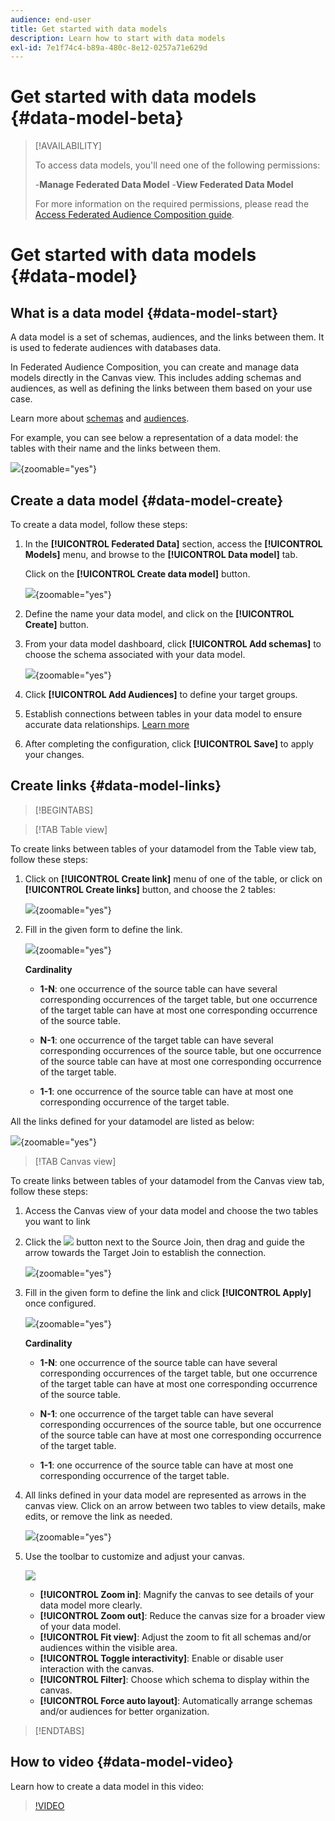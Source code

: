 ```yaml
---
audience: end-user
title: Get started with data models
description: Learn how to start with data models
exl-id: 7e1f74c4-b89a-480c-8e12-0257a71e629d
---
```


# Get started with data models {#data-model-beta}

>[!AVAILABILITY]
>
>To access data models, you'll need one of the following permissions:
>
>-**Manage Federated Data Model**
>-**View Federated Data Model**
>
>For more information on the required permissions, please read the [Access Federated Audience Composition guide](/help/start/feature-access.md).

# Get started with data models {#data-model}

## What is a data model {#data-model-start}

A data model is a set of schemas, audiences, and the links between them. It is used to federate audiences with databases data.

In Federated Audience Composition, you can create and manage data models directly in the Canvas view. This includes adding schemas and audiences, as well as defining the links between them based on your use case.

Learn more about [schemas](../customer/schemas.md#schema-start) and [audiences](../start/audiences.md).

For example, you can see below a representation of a data model: the tables with their name and the links between them.

![](assets/datamodel.png){zoomable="yes"}

## Create a data model {#data-model-create}

To create a data model, follow these steps:

1. In the **[!UICONTROL Federated Data]** section, access the **[!UICONTROL Models]** menu, and browse to the **[!UICONTROL Data model]** tab. 

    Click on the **[!UICONTROL Create data model]** button.

    ![](assets/datamodel_create.png){zoomable="yes"}

1. Define the name your data model, and click on the **[!UICONTROL Create]** button.

1. From your data model dashboard, click **[!UICONTROL Add schemas]** to choose the schema associated with your data model.

    ![](assets/datamodel_schemas.png){zoomable="yes"}

1. Click **[!UICONTROL Add Audiences]** to define your target groups.

1. Establish connections between tables in your data model to ensure accurate data relationships. [Learn more](#data-model-links)

1. After completing the configuration, click **[!UICONTROL Save]** to apply your changes.

## Create links {#data-model-links}

>[!BEGINTABS]

>[!TAB Table view]

To create links between tables of your datamodel from the Table view tab, follow these steps: 

1. Click  on **[!UICONTROL Create link]** menu of one of the table, or click on **[!UICONTROL Create links]** button, and choose the 2 tables:

    ![](assets/datamodel_createlinks.png){zoomable="yes"}

1. Fill in the given form to define the link.

    ![](assets/datamodel_link.png){zoomable="yes"}

    **Cardinality**

     * **1-N**: one occurrence of the source table can have several corresponding occurrences of the target table, but one occurrence of the target table can have at most one corresponding occurrence of the source table.

     * **N-1**: one occurrence of the target table can have several corresponding occurrences of the source table, but one occurrence of the source table can have at most one corresponding occurrence of the target table.
     
     * **1-1**: one occurrence of the source table can have at most one corresponding occurrence of the target table.

All the links defined for your datamodel are listed as below:

![](assets/datamodel_alllinks.png){zoomable="yes"}

>[!TAB Canvas view]

To create links between tables of your datamodel from the Canvas view tab, follow these steps: 

1. Access the Canvas view of your data model and choose the two tables you want to link

1. Click the ![](assets/do-not-localize/Smock_AddCircle_18_N.svg) button next to the Source Join, then drag and guide the arrow towards the Target Join to establish the connection.

    ![](assets/datamodel.gif){zoomable="yes"}

1. Fill in the given form to define the link and click **[!UICONTROL Apply]** once configured.

    ![](assets/datamodel-canvas-1.png){zoomable="yes"}

    **Cardinality**

     * **1-N**: one occurrence of the source table can have several corresponding occurrences of the target table, but one occurrence of the target table can have at most one corresponding occurrence of the source table.

     * **N-1**: one occurrence of the target table can have several corresponding occurrences of the source table, but one occurrence of the source table can have at most one corresponding occurrence of the target table.
     
     * **1-1**: one occurrence of the source table can have at most one corresponding occurrence of the target table.

1. All links defined in your data model are represented as arrows in the canvas view. Click on an arrow between two tables to view details, make edits, or remove the link as needed.

    ![](assets/datamodel-canvas-2.png){zoomable="yes"}

1. Use the toolbar to customize and adjust your canvas.

    ![](assets/datamodel-canvas-3.png)

    * **[!UICONTROL Zoom in]**: Magnify the canvas to see details of your data model more clearly.
    * **[!UICONTROL Zoom out]**: Reduce the canvas size for a broader view of your data model.
    * **[!UICONTROL Fit view]**: Adjust the zoom to fit all schemas and/or audiences within the visible area.
    * **[!UICONTROL Toggle interactivity]**: Enable or disable user interaction with the canvas.
    * **[!UICONTROL Filter]**: Choose which schema to display within the canvas.
    * **[!UICONTROL Force auto layout]**: Automatically arrange schemas and/or audiences for better organization.

>[!ENDTABS]

## How to video {#data-model-video}

Learn how to create a data model in this video:

>[!VIDEO](https://video.tv.adobe.com/v/3432020)
